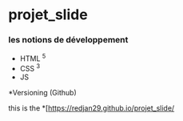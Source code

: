 # projet_slide
### les notions de développement
* HTML <sup>5</sup>
* CSS <sup>3</sup>
* JS 

*Versioning (Github)

this is the *[https://redjan29.github.io/projet_slide/

